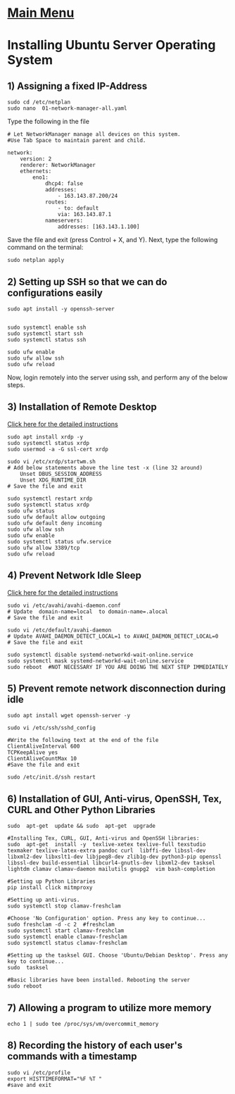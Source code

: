 # [Main Menu](index.html)

# Installing Ubuntu Server Operating System

## 1) Assigning a fixed IP-Address

    sudo cd /etc/netplan
    sudo nano  01-network-manager-all.yaml

Type the following in the file

    # Let NetworkManager manage all devices on this system. 
    #Use Tab Space to maintain parent and child.

    network:
        version: 2
        renderer: NetworkManager
        ethernets:
            eno1:
                dhcp4: false
                addresses:
                    - 163.143.87.200/24
                routes:
                    - to: default
                    via: 163.143.87.1
                nameservers:
                    addresses: [163.143.1.100]

Save the file and exit (press Control + X, and Y). Next, type the following command on the terminal:
    
    sudo netplan apply

## 2) Setting up SSH so that we can do configurations easily

    sudo apt install -y openssh-server

    
    sudo systemctl enable ssh
    sudo systemctl start ssh
    sudo systemctl status ssh

    sudo ufw enable
    sudo ufw allow ssh    
    sudo ufw reload

    
Now, login remotely into the server using ssh, and perform any of the below steps.

## 3) Installation of Remote Desktop


[Click here for the detailed instructions](https://tecadmin.net/how-to-install-xrdp-on-ubuntu-20-04/)

    sudo apt install xrdp -y 
    sudo systemctl status xrdp
    sudo usermod -a -G ssl-cert xrdp

    sudo vi /etc/xrdp/startwm.sh
    # Add below statements above the line test -x (line 32 around)    
        Unset DBUS_SESSION_ADDRESS
	    Unset XDG_RUNTIME_DIR
    # Save the file and exit

    sudo systemctl restart xrdp 
    sudo systemctl status xrdp
    sudo ufw status
    sudo ufw default allow outgoing
    sudo ufw default deny incoming 
    sudo ufw allow ssh
    sudo ufw enable
    sudo systemctl status ufw.service
    sudo ufw allow 3389/tcp
    sudo ufw reload

## 4) Prevent Network Idle Sleep

[Click here for the detailed instructions](https://ubuntu-mate.community/t/stop-network-disconnecting-in-ubuntu/829)

    sudo vi /etc/avahi/avahi-daemon.conf
    # Update  domain-name=local  to domain-name=.alocal
    # Save the file and exit

    sudo vi /etc/default/avahi-daemon
    # Update AVAHI_DAEMON_DETECT_LOCAL=1 to AVAHI_DAEMON_DETECT_LOCAL=0
    # Save the file and exit

    sudo systemctl disable systemd-networkd-wait-online.service
    sudo systemctl mask systemd-networkd-wait-online.service
    sudo reboot  #NOT NECESSARY IF YOU ARE DOING THE NEXT STEP IMMEDIATELY

## 5) Prevent remote network disconnection during idle

    sudo apt install wget openssh-server -y 
 
    sudo vi /etc/ssh/sshd_config

    #Write the following text at the end of the file
    ClientAliveInterval 600
    TCPKeepAlive yes
    ClientAliveCountMax 10
    #Save the file and exit
    
    sudo /etc/init.d/ssh restart
 

## 6) Installation of GUI, Anti-virus, OpenSSH, Tex, CURL and Other Python Libraries

    sudo  apt-get  update && sudo  apt-get  upgrade

    #Installing Tex, CURL, GUI, Anti-virus and OpenSSH libraries:
    sudo  apt-get  install -y  texlive-xetex texlive-full texstudio texmaker texlive-latex-extra pandoc curl  libffi-dev libssl-dev libxml2-dev libxslt1-dev libjpeg8-dev zlib1g-dev python3-pip openssl libssl-dev build-essential libcurl4-gnutls-dev libxml2-dev tasksel lightdm clamav clamav-daemon mailutils gnupg2  vim bash-completion

    #Setting up Python Libraries
    pip install click mitmproxy
    
    #Setting up anti-virus.
    sudo systemctl stop clamav-freshclam
    
    #Choose 'No Configuration' option. Press any key to continue... 
    sudo freshclam -d -c 2  #freshclam
    sudo systemctl start clamav-freshclam
    sudo systemctl enable clamav-freshclam
    sudo systemctl status clamav-freshclam
    
    #Setting up the tasksel GUI. Choose 'Ubuntu/Debian Desktop'. Press any key to continue... 
    sudo  tasksel
    
    #Basic libraries have been installed. Rebooting the server
    sudo reboot

## 7) Allowing a program to utilize more memory 

    echo 1 | sudo tee /proc/sys/vm/overcommit_memory

## 8) Recording the history of each user's commands with a timestamp

    sudo vi /etc/profile
    export HISTTIMEFORMAT="%F %T " 
    #save and exit